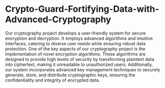# Crypto-Guard-Fortifying-Data-with-Advanced-Cryptography
Our cryptography project develops a user-friendly system for secure encryption and decryption. It employs advanced algorithms and intuitive interfaces, catering to diverse user needs while ensuring robust data protection.
One of the key aspects of our cryptography project is the implementation of novel encryption algorithms. These algorithms are designed to provide high levels of security by transforming plaintext data into ciphertext, making it unreadable to unauthorized users. Additionally, our system incorporates advanced key management techniques to securely generate, store, and distribute cryptographic keys, ensuring the confidentiality and integrity of encrypted data.
